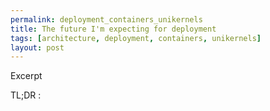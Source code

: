 ```yaml
---
permalink: deployment_containers_unikernels
title: The future I'm expecting for deployment
tags: [architecture, deployment, containers, unikernels]
layout: post
---
```

Excerpt

TL;DR :
